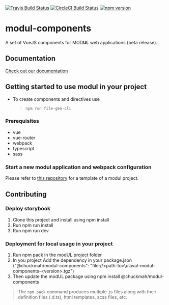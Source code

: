 [![Travis Build Status](https://travis-ci.org/ulaval/modul-components.svg?branch=develop)](https://travis-ci.org/ulaval/modul-components)
[![CircleCI Build Status](https://circleci.com/gh/ulaval/modul-components/tree/develop.svg?style=shield&circle-token=:circle-token)](https://circleci.com/gh/ulaval/modul-components)
[![npm version](https://badge.fury.io/js/%40ulaval%2Fmodul-components.svg)](https://badge.fury.io/js/%40ulaval%2Fmodul-components)

# modul-components

A set of VueJS components for MOD**UL** web applications (beta release).

## Documentation

[Check out our documentation](https://ulaval.github.io/modul)

## Getting started to use modul in your project

- To create components and directives use
    > `npm run file-gen-cli`

### Prerequisites

- vue
- vue-router
- webpack
- typescript
- sass

### Start a new modul application and webpack configuration

Please refer to [this repository](https://github.com/ulaval/modul-typescript-template) for a template of a modul project.

## Contributing

### Deploy storybook

1. Clone this project and install using npm install
2. Run npm run install
3. Run npm run dev

### Deployment for local usage in your project

1. Run npm pack in the modUL project folder
2. In you project Add the dependency in your package.json ("@chuckmah/modul-components": "file://&lt;path-to&gt;\\ulaval-modul-components-&lt;version&gt;.tgz")
3. Then update the modUL package using npm install @chuckmah/modul-components

> The `npm pack` command produces multiple .js files along with their definition files (.d.ts), html templates, scss files, etc.
